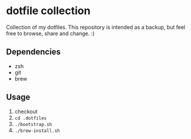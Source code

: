 # dotfile collection

Collection of my dotfiles. This repository is intended as a backup, but feel free to browse, share and change. :)

## Dependencies

- zsh
- git
- brew

## Usage

1. checkout
2. `cd .dotfiles`
3. `./bootstrap.sh`
4. `./brew-install.sh`
